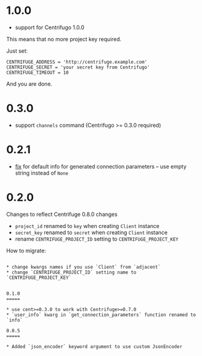 1.0.0
=====

* support for Centrifugo 1.0.0

This means that no more project key required.

Just set:

```
CENTRIFUGE_ADDRESS = 'http://centrifuge.example.com'
CENTRIFUGE_SECRET = 'your secret key from Centrifugo'
CENTRIFUGE_TIMEOUT = 10
```

And you are done.

0.3.0
=====

* support `channels` command (Centrifugo >= 0.3.0 required)

0.2.1
=====

* [fix](https://github.com/thinkwelldesigns/adjacent/commit/4ed48d45fb43a355be631ac83e0054a791174b6e) for default info for generated connection parameters – use empty string instead of `None`

0.2.0
=====

Changes to reflect Centrifuge 0.8.0 changes

* `project_id` renamed to `key` when creating `Client` instance
* `secret_key` renamed to `secret` when creating `Client` instance
* rename `CENTRIFUGE_PROJECT_ID` setting to `CENTRIFUGE_PROJECT_KEY`

How to migrate:
~~~~~~~~~~~~~~~

* change kwargs names if you use `Client` from `adjacent`
* change `CENTRIFUGE_PROJECT_ID` setting name to `CENTRIFUGE_PROJECT_KEY`


0.1.0
=====

* use cent>=0.3.0 to work with Centrifuge>=0.7.0
* `user_info` kwarg in `get_connection_parameters` function renamed to `info`

0.0.5
=====

* Added `json_encoder` keyword argument to use custom JsonEncoder